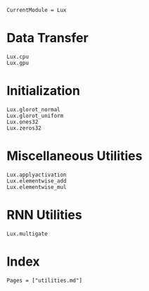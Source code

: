 ```@meta
CurrentModule = Lux
```

# Data Transfer

```@docs
Lux.cpu
Lux.gpu
```

# Initialization

```@docs
Lux.glorot_normal
Lux.glorot_uniform
Lux.ones32
Lux.zeros32
```

# Miscellaneous Utilities

```@docs
Lux.applyactivation
Lux.elementwise_add
Lux.elementwise_mul
```

# RNN Utilities

```@docs
Lux.multigate
```

# Index

```@index
Pages = ["utilities.md"]
```
